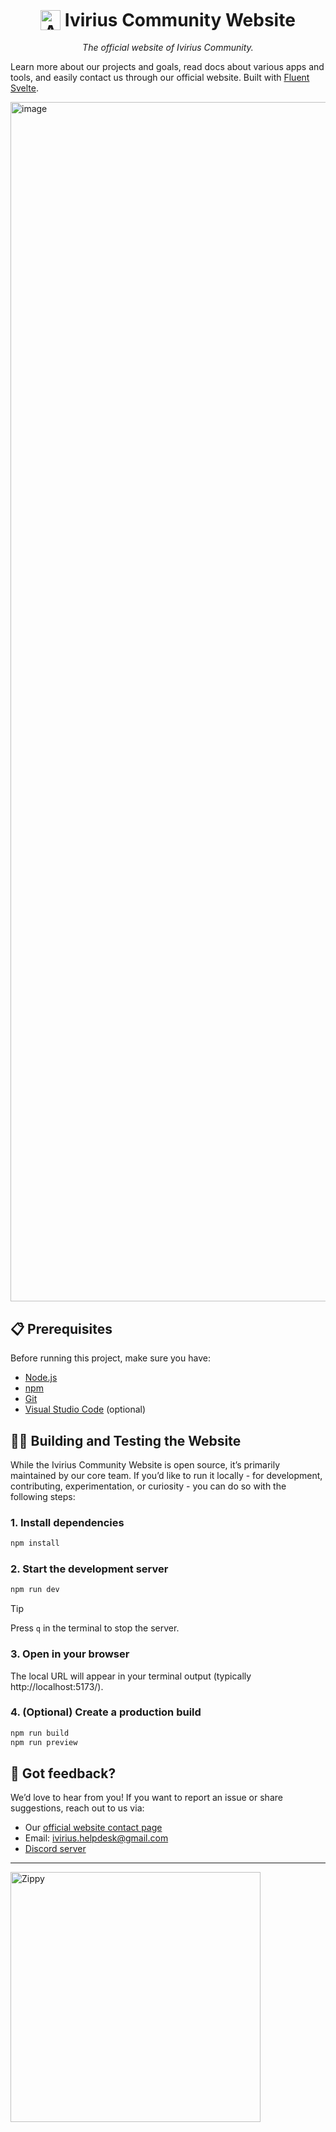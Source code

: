 <!-- Title -->
<h1 align="center">
  <span style="display:inline-block; vertical-align:middle;">
    <img width="32" height="32" alt="AppIcon" src="https://github.com/user-attachments/assets/351cba16-ae0f-46b8-951c-a0b50e17af51" />
  </span>
  <span style="display:inline-block; vertical-align:middle;">
    <strong>Ivirius Community Website</strong>
  </span>
</h1>

<!-- Tagline -->
<p align="center">
  <em>The official website of Ivirius Community.</em>
</p>

Learn more about our projects and goals, read docs about various apps and tools, and easily contact us through our official website. Built with [Fluent Svelte](https://fluent-svelte.vercel.app/).

<!-- Banner -->
<img width="1919" alt="image" src="https://github.com/user-attachments/assets/c753c98d-d405-4dcd-ad6a-b256deddee8e" />

<!-- Empty Space -->
<p/>

## 📋 Prerequisites

Before running this project, make sure you have:

- [Node.js](https://nodejs.org/)
- [npm](https://www.npmjs.com/)
- [Git](https://git-scm.com/)
- [Visual Studio Code](https://code.visualstudio.com/) (optional)

## 🧑‍💻 Building and Testing the Website

While the Ivirius Community Website is open source, it’s primarily maintained by our core team. If you’d like to run it locally - for development, contributing, experimentation, or curiosity - you can do so with the following steps:

### 1. Install dependencies
```bash
npm install
```

### 2. Start the development server
```bash
npm run dev
```
> [!TIP]
> Press `q` in the terminal to stop the server.

### 3. Open in your browser
The local URL will appear in your terminal output (typically http://localhost:5173/).

### 4. (Optional) Create a production build
```bash
npm run build
npm run preview
```

## 🙋 Got feedback?

We’d love to hear from you! If you want to report an issue or share suggestions, reach out to us via:

* Our [official website contact page](https://ivirius.com/contact/)
* Email: [ivirius.helpdesk@gmail.com](mailto:ivirius.helpdesk@gmail.com)
* [Discord server](https://ivirius.com/discord/)

---

<img width="400" alt="Zippy" src="https://github.com/user-attachments/assets/c1b73b22-37fc-49b8-b0f6-9a3f417b34a3" />
